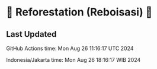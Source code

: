 
# 🌳 Reforestation (Reboisasi) 🌲

## Last Updated

GitHub Actions time: Mon Aug 26 11:16:17 UTC 2024

Indonesia/Jakarta time: Mon Aug 26 18:16:17 WIB 2024
